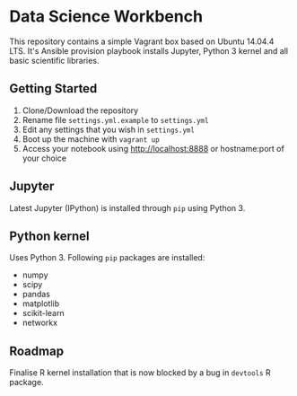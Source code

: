 # Data Science Workbench

This repository contains a simple Vagrant box based on Ubuntu 14.04.4 LTS.
It's Ansible provision playbook installs Jupyter, Python 3 kernel and all basic scientific libraries.

## Getting Started

1. Clone/Download the repository
2. Rename file `settings.yml.example` to `settings.yml`
3. Edit any settings that you wish in `settings.yml`
4. Boot up the machine with `vagrant up`
5. Access your notebook using [http://localhost:8888](http://localhost:8888) or hostname:port of your choice

## Jupyter

Latest Jupyter (IPython) is installed through `pip` using Python 3.

## Python kernel

Uses Python 3.
Following `pip` packages are installed:

  - numpy
  - scipy
  - pandas
  - matplotlib
  - scikit-learn
  - networkx


## Roadmap

Finalise R kernel installation that is now blocked by a bug in `devtools` R package.
